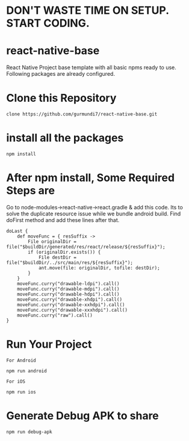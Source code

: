 # DON'T WASTE TIME ON SETUP. START CODING.
# react-native-base
 React Native Project base template with all basic npms ready to use. Following packages are already configured.

# Clone this Repository
    clone https://github.com/gurmundi7/react-native-base.git

# install all the packages
    npm install
# After npm install, Some Required Steps are
Go to node-modules->react-native->react.gradle & add this code. Its to solve the duplicate resource issue while we bundle android build.
Find doFirst method and add these lines after that.
    
    doLast {
        def moveFunc = { resSuffix ->
            File originalDir = file("$buildDir/generated/res/react/release/${resSuffix}");
            if (originalDir.exists()) {
                File destDir = file("$buildDir/../src/main/res/${resSuffix}");
                ant.move(file: originalDir, tofile: destDir);
            }
        }
        moveFunc.curry("drawable-ldpi").call()
        moveFunc.curry("drawable-mdpi").call()
        moveFunc.curry("drawable-hdpi").call()
        moveFunc.curry("drawable-xhdpi").call()
        moveFunc.curry("drawable-xxhdpi").call()
        moveFunc.curry("drawable-xxxhdpi").call()
        moveFunc.curry("raw").call()
    }

# Run Your Project

    For Android

    npm run android

    For iOS
    
    npm run ios

# Generate Debug APK to share
    npm run debug-apk